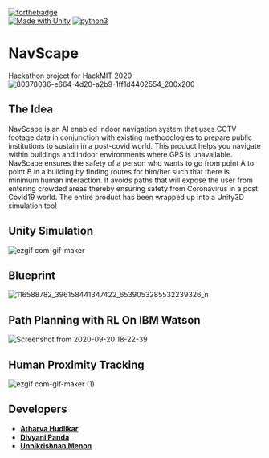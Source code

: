 [![forthebadge](https://forthebadge.com/images/badges/not-a-bug-a-feature.svg)](https://forthebadge.com)<br>
[![Made with Unity](https://img.shields.io/badge/Made%20with-Unity-57b9d3.svg?style=for-the-badge&logo=unity)](https://unity3d.com) [![python3](https://img.shields.io/badge/python3-v3.6-green?style=for-the-badge&logo=python)](https://www.python.org) 

# NavScape
Hackathon project for HackMIT 2020
<br>
![80378036-e664-4d20-a2b9-1ff1d4402554_200x200](https://user-images.githubusercontent.com/36445600/93708355-0bf9d080-fb53-11ea-82c4-43f9c7f8ae85.png)
<br>

## The Idea
NavScape is an AI enabled indoor navigation system that uses CCTV footage data in conjunction with existing methodologies to prepare public institutions to sustain in a post-covid world. This product helps you navigate within buildings and indoor environments where GPS is unavailable. NavScape ensures the safety of a person who wants to go from point A to point B in a building by finding routes for him/her such that there is minimum human interaction. It avoids paths that will expose the user from entering crowded areas thereby ensuring safety from Coronavirus in a post Covid19 world. The entire product has been wrapped up into a Unity3D simulation too!

## Unity Simulation

![ezgif com-gif-maker](https://user-images.githubusercontent.com/36446402/93711368-4a02ee80-fb6b-11ea-8a69-9cbe46feda70.gif)

## Blueprint
![116588782_396158441347422_6539053285532239326_n](https://user-images.githubusercontent.com/36446402/93711402-9cdca600-fb6b-11ea-9497-eb4262bd5fea.jpg)

## Path Planning with RL On IBM Watson
![Screenshot from 2020-09-20 18-22-39](https://user-images.githubusercontent.com/36446402/93711737-52a8f400-fb6e-11ea-8269-e60e926e5314.png)

## Human Proximity Tracking 

![ezgif com-gif-maker (1)](https://user-images.githubusercontent.com/36446402/93711991-14143900-fb70-11ea-8dab-cc595b2d25d1.gif)


## Developers
* [**Atharva Hudlikar**](https://github.com/Mastermind0100)
* [**Divyani Panda**](https://github.com/7divs7)
* [**Unnikrishnan Menon**](https://github.com/7enTropy7)
